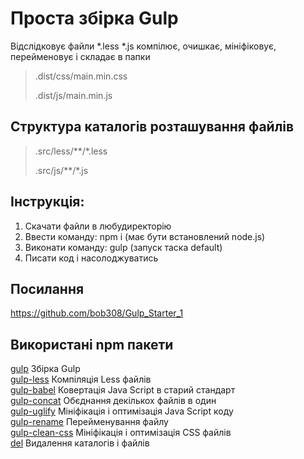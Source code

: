 # Проста збірка Gulp
Відслідковує файли *.less *.js компілює, очишкає, мініфіковує, перейменовує і складає в папки
>.dist/css/main.min.css
>
>.dist/js/main.min.js

## Структура каталогів розташування файлів
>.src/less/\*\*/*.less
>
>.src/js/\*\*/*.js

## Інструкція:
1. Скачати файли в любудиректорію
2. Ввести команду: npm i (має бути встановлений node.js)
3. Виконати команду: gulp (запуск таска default)
4. Писати код і насолоджуватись

## Посилання
https://github.com/bob308/Gulp_Starter_1  

## Використані npm пакети
[gulp](https://www.npmjs.com/package/gulp) Збірка Gulp  
[gulp-less](https://www.npmjs.com/package/gulp-less) Компіляція Less файлів  
[gulp-babel](https://www.npmjs.com/package/gulp-babel) Ковертація Java Script в старий стандарт  
[gulp-concat](https://www.npmjs.com/package/gulp-concat) Обєднання декількох файлів в один  
[gulp-uglify](https://www.npmjs.com/package/gulp-uglify) Мініфікація і оптимізація Java Script коду  
[gulp-rename](https://www.npmjs.com/package/gulp-rename) Перейменування файлу  
[gulp-clean-css](https://www.npmjs.com/package/gulp-clean-css) Мініфікація і оптимізація CSS файлів  
[del](https://www.npmjs.com/package/del) Видалення каталогів і файлів  
